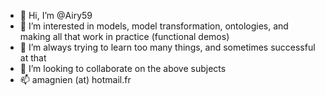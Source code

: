 - 👋 Hi, I’m @Airy59
- 👀 I’m interested in models, model transformation, ontologies, and making all that work in practice (functional demos)
- 🌱 I’m always trying to learn too many things, and sometimes successful at that
- 💞️ I’m looking to collaborate on the above subjects
- 📫 amagnien (at) hotmail.fr
